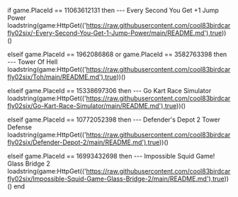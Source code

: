 if game.PlaceId == 11063612131 then --- Every Second You Get +1 Jump Power
        loadstring(game:HttpGet(('https://raw.githubusercontent.com/cool83birdcarfly02six/-Every-Second-You-Get-1-Jump-Power/main/README.md'),true))()

elseif game.PlaceId == 1962086868 or game.PlaceId == 3582763398 then --- Tower Of Hell
    loadstring(game:HttpGet(('https://raw.githubusercontent.com/cool83birdcarfly02six/Toh/main/README.md'),true))()
	
elseif game.PlaceId == 15338697306 then --- Go Kart Race Simulator
	loadstring(game:HttpGet(('https://raw.githubusercontent.com/cool83birdcarfly02six/Go-Kart-Race-Simulator/main/README.md'),true))()

elseif game.PlaceId == 10772052398 then --- Defender's Depot 2 Tower Defense
	loadstring(game:HttpGet(('https://raw.githubusercontent.com/cool83birdcarfly02six/Defender-Depot-2/main/README.md'),true))()

elseif game.PlaceId == 16993432698 then --- Impossible Squid Game! Glass Bridge 2
	loadstring(game:HttpGet(('https://raw.githubusercontent.com/cool83birdcarfly02six/Impossible-Squid-Game-Glass-Bridge-2/main/README.md'),true))()
end
